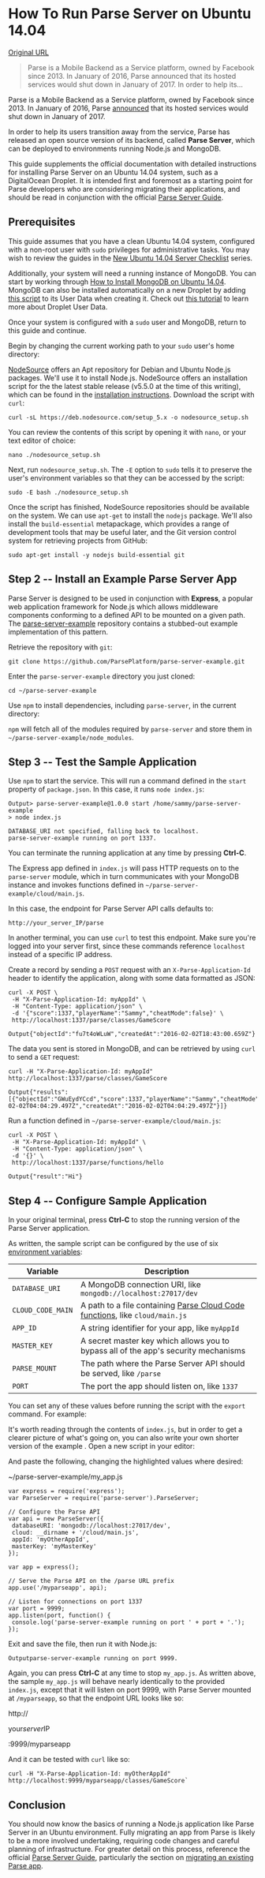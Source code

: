 # How To Run Parse Server on Ubuntu 14.04

[Original URL](https://www.digitalocean.com/community/tutorials/how-to-run-parse-server-on-ubuntu-14-04)

> Parse is a Mobile Backend as a Service platform, owned by Facebook since 2013\. In January of 2016, Parse announced that its hosted services would shut down in January of 2017\. In order to help its...

Parse is a Mobile Backend as a Service platform, owned by Facebook since 2013\. In January of 2016, Parse [announced](http://blog.parse.com/announcements/moving-on/) that its hosted services would shut down in January of 2017.

In order to help its users transition away from the service, Parse has released an open source version of its backend, called **Parse Server**, which can be deployed to environments running Node.js and MongoDB.

This guide supplements the official documentation with detailed instructions for installing Parse Server on an Ubuntu 14.04 system, such as a DigitalOcean Droplet. It is intended first and foremost as a starting point for Parse developers who are considering migrating their applications, and should be read in conjunction with the official [Parse Server Guide](https://parse.com/docs/server/guide).

## Prerequisites

This guide assumes that you have a clean Ubuntu 14.04 system, configured with a non-root user with `sudo` privileges for administrative tasks. You may wish to review the guides in the [New Ubuntu 14.04 Server Checklist](https://www.digitalocean.com/community/tutorial_series/new-ubuntu-14-04-server-checklist) series.

Additionally, your system will need a running instance of MongoDB. You can start by working through [How to Install MongoDB on Ubuntu 14.04](https://www.digitalocean.com/community/tutorials/how-to-install-mongodb-on-ubuntu-14-04). MongoDB can also be installed automatically on a new Droplet by adding [this script](http://do.co/1C60X0a) to its User Data when creating it. Check out [this tutorial](https://www.digitalocean.com/community/tutorials/an-introduction-to-droplet-metadata) to learn more about Droplet User Data.

Once your system is configured with a `sudo` user and MongoDB, return to this guide and continue.

Begin by changing the current working path to your `sudo` user's home directory:

[NodeSource](https://github.com/nodesource/distributions) offers an Apt repository for Debian and Ubuntu Node.js packages. We'll use it to install Node.js. NodeSource offers an installation script for the the latest stable release (v5.5.0 at the time of this writing), which can be found in the [installation instructions](https://github.com/nodesource/distributions#installation-instructions). Download the script with `curl`:

```
curl -sL https://deb.nodesource.com/setup_5.x -o nodesource_setup.sh
```

You can review the contents of this script by opening it with `nano`, or your text editor of choice:

```
nano ./nodesource_setup.sh
```

Next, run `nodesource_setup.sh`. The `-E` option to `sudo` tells it to preserve the user's environment variables so that they can be accessed by the script:

```
sudo -E bash ./nodesource_setup.sh
```

Once the script has finished, NodeSource repositories should be available on the system. We can use `apt-get` to install the `nodejs` package. We'll also install the `build-essential` metapackage, which provides a range of development tools that may be useful later, and the Git version control system for retrieving projects from GitHub:

```
sudo apt-get install -y nodejs build-essential git
```

## Step 2 -- Install an Example Parse Server App

Parse Server is designed to be used in conjunction with **Express**, a popular web application framework for Node.js which allows middleware components conforming to a defined API to be mounted on a given path. The [parse-server-example](https://github.com/ParsePlatform/parse-server-example.git) repository contains a stubbed-out example implementation of this pattern.

Retrieve the repository with `git`:

```
git clone https://github.com/ParsePlatform/parse-server-example.git
```

Enter the `parse-server-example` directory you just cloned:

```
cd ~/parse-server-example
```

Use `npm` to install dependencies, including `parse-server`, in the current directory:

`npm` will fetch all of the modules required by `parse-server` and store them in `~/parse-server-example/node_modules`.

## Step 3 -- Test the Sample Application

Use `npm` to start the service. This will run a command defined in the `start` property of `package.json`. In this case, it runs `node index.js`:

```
Output> parse-server-example@1.0.0 start /home/sammy/parse-server-example
> node index.js

DATABASE_URI not specified, falling back to localhost.
parse-server-example running on port 1337.
```

You can terminate the running application at any time by pressing **Ctrl-C**.

The Express app defined in `index.js` will pass HTTP requests on to the `parse-server` module, which in turn communicates with your MongoDB instance and invokes functions defined in `~/parse-server-example/cloud/main.js`.

In this case, the endpoint for Parse Server API calls defaults to:

`http://your_server_IP/parse`

In another terminal, you can use `curl` to test this endpoint. Make sure you're logged into your server first, since these commands reference `localhost` instead of a specific IP address.

Create a record by sending a `POST` request with an `X-Parse-Application-Id` header to identify the application, along with some data formatted as JSON:

```
curl -X POST \
 -H "X-Parse-Application-Id: myAppId" \
 -H "Content-Type: application/json" \
 -d '{"score":1337,"playerName":"Sammy","cheatMode":false}' \
 http://localhost:1337/parse/classes/GameScore

Output{"objectId":"fu7t4oWLuW","createdAt":"2016-02-02T18:43:00.659Z"}
```

The data you sent is stored in MongoDB, and can be retrieved by using `curl` to send a `GET` request:

```
curl -H "X-Parse-Application-Id: myAppId" http://localhost:1337/parse/classes/GameScore

Output{"results":[{"objectId":"GWuEydYCcd","score":1337,"playerName":"Sammy","cheatMode":false,"updatedAt":"2016-02-02T04:04:29.497Z","createdAt":"2016-02-02T04:04:29.497Z"}]}
```

Run a function defined in `~/parse-server-example/cloud/main.js`:

```
curl -X POST \
 -H "X-Parse-Application-Id: myAppId" \
 -H "Content-Type: application/json" \
 -d '{}' \
 http://localhost:1337/parse/functions/hello

Output{"result":"Hi"}
```

## Step 4 -- Configure Sample Application

In your original terminal, press **Ctrl-C** to stop the running version of the Parse Server application.

As written, the sample script can be configured by the use of six [environment variables](https://www.digitalocean.com/community/tutorials/how-to-read-and-set-environmental-and-shell-variables-on-a-linux-vps):

Variable          | Description
----------------- | ----------------------------------------------------------------------------------------------------------------------
`DATABASE_URI`    | A MongoDB connection URI, like `mongodb://localhost:27017/dev`
`CLOUD_CODE_MAIN` | A path to a file containing [Parse Cloud Code functions](https://parse.com/docs/cloudcode/guide), like `cloud/main.js`
`APP_ID`          | A string identifier for your app, like `myAppId`
`MASTER_KEY`      | A secret master key which allows you to bypass all of the app's security mechanisms
`PARSE_MOUNT`     | The path where the Parse Server API should be served, like `/parse`
`PORT`            | The port the app should listen on, like `1337`

You can set any of these values before running the script with the `export` command. For example:

It's worth reading through the contents of `index.js`, but in order to get a clearer picture of what's going on, you can also write your own shorter version of the example . Open a new script in your editor:

And paste the following, changing the highlighted values where desired:

~/parse-server-example/my_app.js

```
var express = require('express');
var ParseServer = require('parse-server').ParseServer;

// Configure the Parse API
var api = new ParseServer({
 databaseURI: 'mongodb://localhost:27017/dev',
 cloud: __dirname + '/cloud/main.js',
 appId: 'myOtherAppId',
 masterKey: 'myMasterKey'
});

var app = express();

// Serve the Parse API on the /parse URL prefix
app.use('/myparseapp', api);

// Listen for connections on port 1337
var port = 9999;
app.listen(port, function() {
 console.log('parse-server-example running on port ' + port + '.');
});
```

Exit and save the file, then run it with Node.js:

```
Outputparse-server-example running on port 9999.
```

Again, you can press **Ctrl-C** at any time to stop `my_app.js`. As written above, the sample `my_app.js` will behave nearly identically to the provided `index.js`, except that it will listen on port 9999, with Parse Server mounted at `/myparseapp`, so that the endpoint URL looks like so:

http://

<span class="highlight">your<em>server</em>IP</span>

:9999/myparseapp

And it can be tested with `curl` like so:

```
curl -H "X-Parse-Application-Id: myOtherAppId" http://localhost:9999/myparseapp/classes/GameScore`
```

## Conclusion

You should now know the basics of running a Node.js application like Parse Server in an Ubuntu environment. Fully migrating an app from Parse is likely to be a more involved undertaking, requiring code changes and careful planning of infrastructure. For greater detail on this process, reference the official [Parse Server Guide](https://parse.com/docs/server/guide), particularly the section on [migrating an existing Parse app](https://parse.com/docs/server/guide#migrating).
